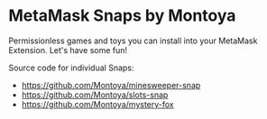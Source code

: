 # MetaMask Snaps by Montoya

Permissionless games and toys you can install into your MetaMask Extension. Let's have some fun!

Source code for individual Snaps: 

* https://github.com/Montoya/minesweeper-snap
* https://github.com/Montoya/slots-snap
* https://github.com/Montoya/mystery-fox
